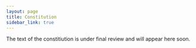 ```yaml
---
layout: page
title: Constitution
sidebar_link: true
---
```

The text of the constitiution is under final review and will appear here soon.
